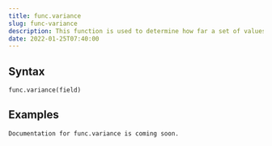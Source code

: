 ```yaml
---
title: func.variance
slug: func-variance
description: This function is used to determine how far a set of values is spread out based on a sample of the population
date: 2022-01-25T07:40:00
---
```



## Syntax



```
func.variance(field) 
```


## Examples



```
Documentation for func.variance is coming soon.
```
